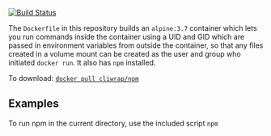[![Build
Status](https://travis-ci.com/cliwrap/npm.svg?branch=master)](https://travis-ci.com/cliwrap/npm)

The `Dockerfile` in this repository builds an `alpine:3.7` container
which lets you run commands inside the container using a UID and GID
which are passed in environment variables from outside the container,
so that any files created in a volume mount can be created as the user
and group who initiated `docker run`.  It also has `npm` installed.

To download: [`docker pull cliwrap/npm`](https://hub.docker.com/r/cliwrap/npm/)

Examples
--------

To run npm in the current directory, use the included script `npm`
